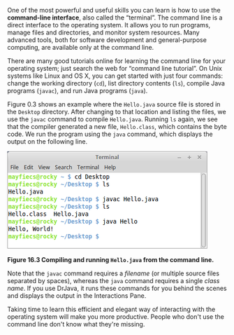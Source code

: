 One of the most powerful and useful skills you can learn is how to use the **command-line interface**, also called the “terminal”.
The command line is a direct interface to the operating system.
It allows you to run programs, manage files and directories, and monitor system resources.
Many advanced tools, both for software development and general-purpose computing, are available only at the command line.

There are many good tutorials online for learning the command line for your operating system; just search the web for “command line tutorial”.
On Unix systems like Linux and OS X, you can get started with just four commands: change the working directory (`cd`), list directory contents (`ls`), compile Java programs (`javac`), and run Java programs (`java`).

Figure 0.3 shows an example where the `Hello.java` source file is stored in the `Desktop` directory.
After changing to that location and listing the files, we use the `javac` command to compile `Hello.java`.
Running `ls` again, we see that the compiler generated a new file, `Hello.class`, which contains the byte code.
We run the program using the `java` command, which displays the output on the following line.

![Figure 16.3 Compiling and running `Hello.java` from the command line.](figs/terminal.png)

**Figure 16.3 Compiling and running `Hello.java` from the command line.**

Note that the `javac` command requires a *filename* (or multiple source files separated by spaces), whereas the `java` command requires a single *class name*.
If you use DrJava, it runs these commands for you behind the scenes and displays the output in the Interactions Pane.

Taking time to learn this efficient and elegant way of interacting with the operating system will make you more productive.
People who don't use the command line don't know what they're missing.